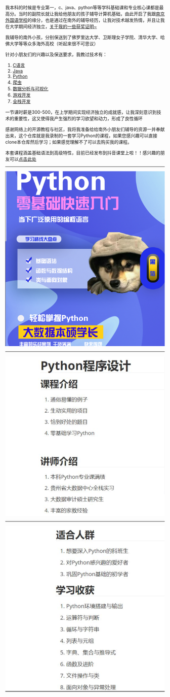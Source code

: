 我本科的时候是专业第一，c、java、python等等学科基础课和专业核心课都是最高分。当时的副院长就让我给他朋友的孩子辅导计算机基础，由此开启了我跟[南京外国语学校](http://www.nfls.com.cn/)的缘分，也是通过在南外的辅导经历，让我对技术越发热情，并且让我在大学期间经济独立，[关于我的一些获奖证明~](https://github.com/flowerchar/Nau-Prize)

我辅导的南外小孩，分别保送到了佛罗里达大学、卫斯理女子学院、清华大学、哈佛大学等等众多海外高校（听起来很不可思议）

针对小朋友们的兴趣以及保送要求，我教过技术有：

1. [C语言](https://github.com/flowerchar/CProgramSummary)
2. [Java](https://github.com/flowerchar/JavaProgramSummary)
3. [Python](https://github.com/flowerchar/PythonChowder)
4. [爬虫](https://github.com/flowerchar/StudyDataAnalysis/tree/main/1-%E7%88%AC%E8%99%AB)
5. [数据分析与可视化](https://github.com/flowerchar/StudyDataAnalysis)
6. [游戏开发](https://github.com/flowerchar/StudyPygame)
7. [全栈开发](https://github.com/flowerchar/SelectCourse)

一节课时薪是300-500，在上学期间实现经济独立的成就感，让我深刻意识到技术的重要性，这又使得我产生强烈的学习欲望和动力，形成了良性循环

感谢网络上的开源教程与社区，我将我准备给给南外小朋友们辅导的资源一并奉献出来，这个仓库就是我录制的一套学习Python的课程，如果您感兴趣可以直接clone本仓库然后学习；如果感觉理解不了可以去购买我的课程。

本套课程涵盖基础语法到高级特性，目前已经发布到抖音课堂上啦！！感兴趣的朋友可以[点击此处](https://v.douyin.com/iR56A6SF)



-----



![image-20240417164954995](README.assets/image-20240417164954995.png)

-------



![image-20240417165011162](README.assets/image-20240417165011162.png)



------



![image-20240417165029505](README.assets/image-20240417165029505.png)
